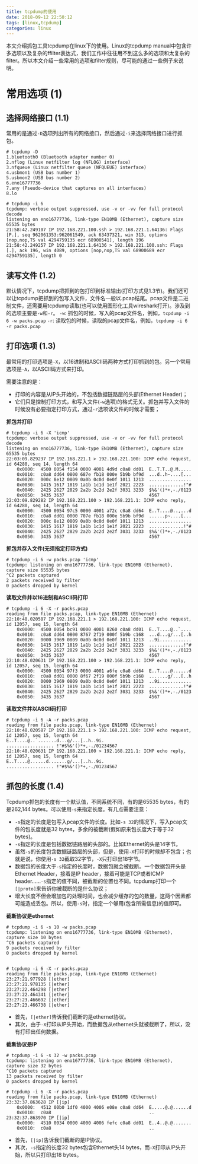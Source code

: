 ```yaml
---
title: tcpdump的使用 
date: 2018-09-12 22:50:12
tags: [linux,tcpdump]
categories: linux
---
```


本文介绍抓包工具tcpdump在linux下的使用。Linux的tcpdump manual中包含许多选项以及复杂的ffilter表达式，我们工作中往往用不到这么多的选项和太复杂的filter。所以本文介绍一些常用的选项和filter规则，尽可能的通过一些例子来说明。

<!-- more -->

# 常用选项 (1)

## 选择网络接口 (1.1)
常用的是通过`-D`选项列出所有的网络接口，然后通过`-i`来选择网络接口进行抓包。

```
# tcpdump -D
1.bluetooth0 (Bluetooth adapter number 0)
2.nflog (Linux netfilter log (NFLOG) interface)
3.nfqueue (Linux netfilter queue (NFQUEUE) interface)
4.usbmon1 (USB bus number 1)
5.usbmon2 (USB bus number 2)
6.eno16777736
7.any (Pseudo-device that captures on all interfaces)
8.lo

# tcpdump -i 6 
tcpdump: verbose output suppressed, use -v or -vv for full protocol decode
listening on eno16777736, link-type EN10MB (Ethernet), capture size 65535 bytes
21:58:42.249107 IP 192.168.221.100.ssh > 192.168.221.1.64136: Flags [P.], seq 962061353:962061549, ack 63437321, win 313, options [nop,nop,TS val 4294759135 ecr 68900541], length 196
21:58:42.249257 IP 192.168.221.1.64136 > 192.168.221.100.ssh: Flags [.], ack 196, win 4089, options [nop,nop,TS val 68900689 ecr 4294759135], length 0
```

## 读写文件 (1.2)

默认情况下，tcpdump把抓到的包打印到标准输出(打印方式见1.3节)。我们还可以让tcpdump把抓到的包写入文件，文件名一般以.pcap结尾。pcap文件是二进制文件，还需要用tcpdump读取(也可以使用图形化工具wireshark打开)。涉及到的选项主要是`-w`和`-r`。
`-w`: 抓包的时候，写入的pcap文件名，例如，`tcpdump -i 6 -w packs.pcap`
`-r`: 读取包的时候，读取的pcap文件名，例如，`tcpdump -i 6 -r packs.pcap`

## 打印选项 (1.3)

最常用的打印选项是`-X`，以16进制和ASCII码两种方式打印抓到的包。另一个常用选项是`-A`，以ASCII码方式来打印。

需要注意的是：

* 打印的内容是从IP头开始的，不包括数据链路层的头部(Ethernet Header)；
* 它们只是控制打印方式，和写入文件(`-w`选项)的格式无关。抓包并写入文件的时候没有必要指定打印方式，通过`-r`选项读文件的时候才需要；

**抓包并打印**

```
# tcpdump -i 6 -X 'icmp'
tcpdump: verbose output suppressed, use -v or -vv for full protocol decode
listening on eno16777736, link-type EN10MB (Ethernet), capture size 65535 bytes
22:03:09.829237 IP 192.168.221.1 > 192.168.221.100: ICMP echo request, id 64280, seq 14, length 64
    0x0000:  4500 0054 f154 0000 4001 4d9d c0a8 dd01  E..T.T..@.M.....
    0x0010:  c0a8 dd64 0800 687e fb18 000e 5b9b bf9d  ...d..h~....[...
    0x0020:  000c 8e12 0809 0a0b 0c0d 0e0f 1011 1213  ................
    0x0030:  1415 1617 1819 1a1b 1c1d 1e1f 2021 2223  .............!"#
    0x0040:  2425 2627 2829 2a2b 2c2d 2e2f 3031 3233  $%&'()*+,-./0123
    0x0050:  3435 3637                                4567
22:03:09.829282 IP 192.168.221.100 > 192.168.221.1: ICMP echo reply, id 64280, seq 14, length 64
    0x0000:  4500 0054 97c5 0000 4001 a72c c0a8 dd64  E..T....@..,...d
    0x0010:  c0a8 dd01 0000 707e fb18 000e 5b9b bf9d  ......p~....[...
    0x0020:  000c 8e12 0809 0a0b 0c0d 0e0f 1011 1213  ................
    0x0030:  1415 1617 1819 1a1b 1c1d 1e1f 2021 2223  .............!"#
    0x0040:  2425 2627 2829 2a2b 2c2d 2e2f 3031 3233  $%&'()*+,-./0123
    0x0050:  3435 3637                                4567
```

**抓包并存入文件(无须指定打印方式)**

```
# tcpdump -i 6 -w packs.pcap 'icmp'
tcpdump: listening on eno16777736, link-type EN10MB (Ethernet), capture size 65535 bytes
^C2 packets captured
2 packets received by filter
0 packets dropped by kernel
```

**读取文件并以16进制和ASCII码打印**

```
# tcpdump -i 6 -X -r packs.pcap
reading from file packs.pcap, link-type EN10MB (Ethernet)
22:10:48.020587 IP 192.168.221.1 > 192.168.221.100: ICMP echo request, id 12057, seq 15, length 64
    0x0000:  4500 0054 bc91 0000 4001 8260 c0a8 dd01  E..T....@..`....
    0x0010:  c0a8 dd64 0800 8767 2f19 000f 5b9b c168  ...d...g/...[..h
    0x0020:  0000 3969 0809 0a0b 0c0d 0e0f 1011 1213  ..9i............
    0x0030:  1415 1617 1819 1a1b 1c1d 1e1f 2021 2223  .............!"#
    0x0040:  2425 2627 2829 2a2b 2c2d 2e2f 3031 3233  $%&'()*+,-./0123
    0x0050:  3435 3637                                4567
22:10:48.020631 IP 192.168.221.100 > 192.168.221.1: ICMP echo reply, id 12057, seq 15, length 64
    0x0000:  4500 0054 97f3 0000 4001 a6fe c0a8 dd64  E..T....@......d
    0x0010:  c0a8 dd01 0000 8f67 2f19 000f 5b9b c168  .......g/...[..h
    0x0020:  0000 3969 0809 0a0b 0c0d 0e0f 1011 1213  ..9i............
    0x0030:  1415 1617 1819 1a1b 1c1d 1e1f 2021 2223  .............!"#
    0x0040:  2425 2627 2829 2a2b 2c2d 2e2f 3031 3233  $%&'()*+,-./0123
    0x0050:  3435 3637                                4567
```

**读取文件并以ASCII码打印**

```
# tcpdump -i 6 -A -r packs.pcap
reading from file packs.pcap, link-type EN10MB (Ethernet)
22:10:48.020587 IP 192.168.221.1 > 192.168.221.100: ICMP echo request, id 12057, seq 15, length 64
E..T....@..`.......d...g/...[..h..9i.	
.................. !"#$%&'()*+,-./01234567
22:10:48.020631 IP 192.168.221.100 > 192.168.221.1: ICMP echo reply, id 12057, seq 15, length 64
E..T....@......d.......g/...[..h..9i.	
.................. !"#$%&'()*+,-./01234567
```

## 抓包的长度 (1.4)

Tcpdump抓包的长度有一个默认值，不同系统不同，有的是65535 bytes，有的是262,144 bytes。可以使用`-s`来指定长度。有几点需要注意：

* `-s`指定的长度是包写入pcap文件的长度。比如`-s 32`的情况下，写入pcap文件的包长度就是32 bytes，多余的被截断(假如原来包长度大于等于32 bytes)。
* `-s`指定的长度是包括数据链路层的头部的。比如Ethernet的头是14字节。
* 虽然`-s`的长度包含数据链路层的头部，但是，使用`-X`打印的时候却不包含；也就是说，你使用`-s 32`截取32字节，`-X`只打印出18字节。 
* 数据包的长度大于`-s`指定的长度时，数据包就会被截断。一个数据包开头是Ethernet Header，接着是IP header，接着可能是TCP或者ICMP header……`-s`指定的值不同，被截断的位置也不同。tcpdump打印一个`[|proto]`来告诉你被截断的是什么协议；
* 增大长度不但会增加包的处理时间，也会减少缓存的包的数量，这两个因素都可能造成丢包。所以，使用`-s`时，指定一个够用(包含所需信息)的值即可。


**截断协议是ethernet**
```
# tcpdump -i 6 -s 10 -w packs.pcap 
tcpdump: listening on eno16777736, link-type EN10MB (Ethernet), capture size 10 bytes
^C6 packets captured
9 packets received by filter
0 packets dropped by kernel


# tcpdump -i 6 -X -r packs.pcap 
reading from file packs.pcap, link-type EN10MB (Ethernet)
23:27:21.977928 [|ether]
23:27:21.978135 [|ether]
23:27:22.464298 [|ether]
23:27:22.464341 [|ether]
23:27:23.466692 [|ether]
23:27:23.466738 [|ether]
```

* 首先，`[|ether]`告诉我们截断的是ethernet协议。
* 其次，由于`-X`打印从IP头开始，而数据包从ethernet头就被截断了，所以，没有打印出任何数据。


**截断协议是IP**

```
# tcpdump -i 6 -s 32 -w packs.pcap 
tcpdump: listening on eno16777736, link-type EN10MB (Ethernet), capture size 32 bytes
^C10 packets captured
13 packets received by filter
0 packets dropped by kernel

# tcpdump -i 6 -X -r packs.pcap 
reading from file packs.pcap, link-type EN10MB (Ethernet)
23:32:37.863628 IP [|ip]
    0x0000:  4512 00b0 1df0 4000 4006 e08e c0a8 dd64  E.....@.@......d
    0x0010:  c0a8                                     ..
23:32:37.863970 IP [|ip]
    0x0000:  4510 0034 0000 4000 4006 fefc c0a8 dd01  E..4..@.@.......
    0x0010:  c0a8                                     ..
```

* 首先，`[|ip]`告诉我们截断的是IP协议。
* 其次，`-s`指定的长度32 bytes包含Ethernet头14 bytes，而`-X`打印从IP头开始，所以只打印出18 bytes。
